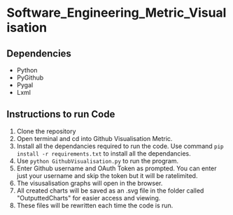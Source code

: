 # Software_Engineering_Metric_Visualisation
## Dependencies
* Python
* PyGithub
* Pygal
* Lxml

## Instructions to run Code
1. Clone the repository 
2. Open terminal and cd into Github Visualisation Metric.
3. Install all the dependancies required to run the code. Use command ```pip install -r requirements.txt``` to install all the dependancies.
4. Use ```python GithubVisualisation.py``` to run the program.
5. Enter Github username and OAuth Token as prompted. You can enter just your username and skip the token but it will
be ratelimited.
6. The visusalisation graphs will open in the browser.
7. All created charts will be saved as an .svg file in the folder called "OutputtedCharts" for easier access and viewing.
8. These files will be rewritten each time the code is run.
